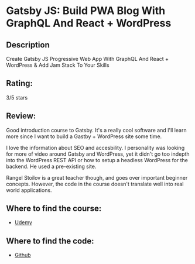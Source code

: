 # Gatsby JS: Build PWA Blog With GraphQL And React + WordPress
## Description
Create Gatsby JS Progressive Web App With GraphQL And React + WordPress & Add Jam Stack To Your Skills

## Rating:
3/5 stars

## Review:
Good introduction course to Gatsby. It's a really cool software and I'll learn more since I want to build a Gastby + WordPress site some time.

I love the information about SEO and accesbility. I personality was looking for more of video around Gatsby and WordPress, yet it didn't go too indepth into the WordPress REST API or how to setup a headless WordPress for the backend. He used a pre-existing site.

Rangel Stoilov is a great teacher though, and goes over important beginner concepts. However, the code in the course doesn't translate well into real world applications.


## Where to find the course:
  - [Udemy](https://www.udemy.com/course/gatsby-js-build-pwa-blog-with-graphql-and-react-wordpress/)

## Where to find the code:
  - [Github](https://github.com/rori4/gatsby-tutorial/)
